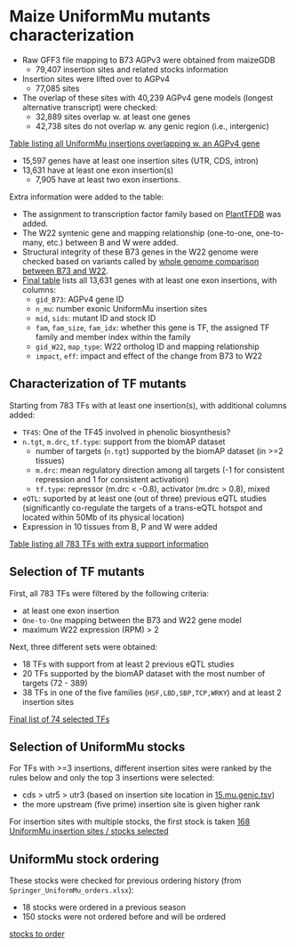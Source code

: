 Maize UniformMu mutants characterization
================

* Raw GFF3 file mapping to B73 AGPv3 were obtained from maizeGDB
  * 79,407 insertion sites and related stocks information
* Insertion sites were lifted over to AGPv4
  * 77,085 sites
* The overlap of these sites with 40,239 AGPv4 gene models (longest alternative transcript) were checked:
  * 32,889 sites overlap w. at least one genes
  * 42,738 sites do not overlap w. any genic region (i.e., intergenic)

[Table listing all UniformMu insertions overlapping w. an AGPv4 gene](15.mu.genic.tsv)

* 15,597 genes have at least one insertion sites (UTR, CDS, intron)
* 13,631 have at least one exon insertion(s)
  * 7,905 have at least two exon insertions.

Extra information were added to the table:
* The assignment to transcription factor family based on [PlantTFDB](http://planttfdb.cbi.pku.edu.cn/index.php?sp=Zma) was added.
* The W22 syntenic gene and mapping relationship (one-to-one, one-to-many, etc.) between B and W were added.
* Structural integrity of these B73 genes in the W22 genome were checked based on variants called by [whole genome comparison between B73 and W22](https://github.com/orionzhou/wgc/blob/master/Rmd/wgc.md).
* [Final table](16.gene.mu.tsv) lists all 13,631 genes with at least one exon insertions, with columns:
  * `gid_B73`: AGPv4 gene ID
  * `n_mu`: number exonic UniformMu insertion sites
  * `mid`, `sids`: mutant ID and stock ID
  * `fam`, `fam_size`, `fam_idx`: whether this gene is TF, the assigned TF family and member index within the family
  * `gid_W22`, `map_type`: W22 ortholog ID and mapping relationship
  * `impact`, `eff`: impact and effect of the change from B73 to W22

## Characterization of TF mutants

Starting from 783 TFs with at least one insertion(s), with additional columns added:
* `TF45`: One of the TF45 involved in phenolic biosynthesis?
* `n.tgt`, `m.drc`, `tf.type`: support from the biomAP dataset
  * number of targets (`n.tgt`) supported by the biomAP dataset (in >=2 tissues)
  * `m.drc`: mean regulatory direction among all targets (-1 for consistent repression and 1 for consistent activation)
  * `tf.type`: repressor (m.drc < -0.8), activator (m.drc > 0.8), mixed
* `eQTL`: suported by at least one (out of three) previous eQTL studies (significantly co-regulate the targets of a trans-eQTL hotspot and located within 50Mb of its physical location)
* Expression in 10 tissues from B, P and W were added

[Table listing all 783 TFs with extra support information](20.tf.tsv)

## Selection of TF mutants

First, all 783 TFs were filtered by the following criteria:
* at least one exon insertion
* `One-to-One` mapping between the B73 and W22 gene model
* maximum W22 expression (RPM) > 2

Next, three different sets were obtained:
* 18 TFs with support from at least 2 previous eQTL studies
* 20 TFs supported by the biomAP dataset with the most number of targets (72 - 389)
* 38 TFs in one of the five families (`HSF,LBD,SBP,TCP,WRKY`) and at least 2 insertion sites

[Final list of 74 selected TFs](https://docs.google.com/spreadsheets/d/1O4fHFqv-60JWQNa0E55ePWOd7gGJdj89HCXyt8e1nVA/edit?usp=sharing)
## Selection of UniformMu stocks

For TFs with >=3 insertions, different insertion sites were ranked by the rules below and only the top 3 insertions were selected:
* cds > utr5 > utr3 (based on insertion site location in [15.mu.genic.tsv](15.mu.genic.tsv))
* the more upstream (five prime) insertion site is given higher rank

For insertion sites with multiple stocks, the first stock is taken
[168 UniformMu insertion sites / stocks selected](32.gene.stocks.tsv)

## UniformMu stock ordering

These stocks were checked for previous ordering history (from `Springer_UniformMu_orders.xlsx`):
* 18 stocks were ordered in a previous season
* 150 stocks were not ordered before and will be ordered

[stocks to order](34.stocks.tsv)

